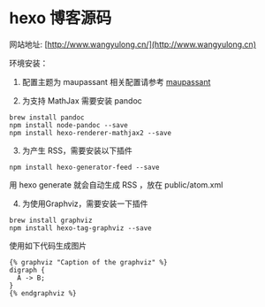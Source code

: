 # hexo 博客源码

网站地址: [http://www.wangyulong.cn/](http://www.wangyulong.cn)

环境安装：

1. 配置主题为 maupassant
相关配置请参考 [maupassant](https://github.com/tufu9441/maupassant-hexo)

2. 为支持 MathJax 需要安装 pandoc
```
brew install pandoc
npm install node-pandoc --save
npm install hexo-renderer-mathjax2 --save
```
3. 为产生 RSS，需要安装以下插件
```
npm install hexo-generator-feed --save
```
用 hexo generate 就会自动生成 RSS ，放在 public/atom.xml

4. 为使用Graphviz，需要安装一下插件
```
brew install graphviz
npm install hexo-tag-graphviz --save
```
使用如下代码生成图片
```
{% graphviz "Caption of the graphviz" %}
digraph {
  A -> B;
}
{% endgraphviz %}
```

